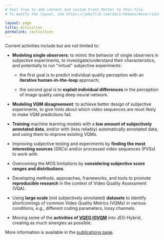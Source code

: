 ```yaml
---
# Feel free to add content and custom Front Matter to this file.
# To modify the layout, see https://jekyllrb.com/docs/themes/#overriding-theme-defaults

layout: page
title: Activities
permalink: /activities
---
```


Current activities include but are not limited to:

* **Modeling single observers**: to mimic the behavior of single observers in subjective experiments, to investigate/understand their characteristics, and potentially to run "virtual" subjective experiments:

  * the first goal is to predict individual quality perception with an **iterative human-in-the-loop** approach; 

  * the second goal is to **exploit individual differences** in the perception of image quality using deep neural network.


* **Modeling VQM disagreement**: to achieve better design of subjective experiments, to give hints about which video sequences are most likely to make VQM predictions fail.

* **Training** machine learning models with a **low amount of subjectively annotated data**, and/or with (less reliably) automatically annotated data, and using them to improve existing VQMs.

* Improving subjective testing and experiments by **finding the most interesting sources** (SRCs) and/or processed video sequences (PVSs) to work with.

* Overcoming the MOS limitations by **considering subjective score ranges and distributions**.

* Developing methods, approaches, frameworks, and tools to promote **reproducible research** in the context of Video Quality Assessment (VQA).

* Using **large scale** (not subjectively annotated) **datasets** to identify shortcomings of common Video Quality Metrics (VQMs) in various conditions, e.g., different coding parameters, lossy channels.

* Moving some of the **activities of [VQEG IGVQM]({{site.baseurl}}/igvqm)** into JEG-Hybrid, creating as much sinergies as possible.

More information is available in the [publications page]({{site.baseurl}}/publications).

